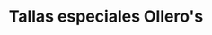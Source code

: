 ---
title: "Tallas especiales Ollero's"
url: /pamplona-iruna/tallas-especiales-olleros/
shop: ropa
---